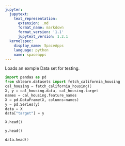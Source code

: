 ```yaml
---
jupyter:
  jupytext:
    text_representation:
      extension: .md
      format_name: markdown
      format_version: '1.1'
      jupytext_version: 1.2.1
  kernelspec:
    display_name: SpaceApps
    language: python
    name: spaceapps
---
```


Loads an exmple Data set for testing. 

```python
import pandas as pd
from sklearn.datasets import fetch_california_housing
cal_housing = fetch_california_housing()
X, y = cal_housing.data, cal_housing.target
names = cal_housing.feature_names
X = pd.DataFrame(X, columns=names)
y = pd.Series(y)
data = X
data["target"] = y
```

```python
X.head()
```

```python
y.head()
```

```python
data.head()
```
